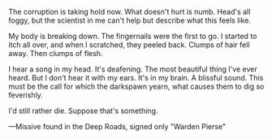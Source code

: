 The corruption is taking hold now. What doesn't hurt is numb. Head's all foggy, but the scientist in me can't help but describe what this feels like.

My body is breaking down. The fingernails were the first to go. I started to itch all over, and when I scratched, they peeled back. Clumps of hair fell away. Then clumps of flesh.

I hear a song in my head. It's deafening. The most beautiful thing I've ever heard. But I don't hear it with my ears. It's in my brain. A blissful sound. This must be the call for which the darkspawn yearn, what causes them to dig so feverishly.

I'd still rather die. Suppose that's something.

—Missive found in the Deep Roads, signed only "Warden Pierse"
